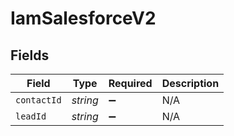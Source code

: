 # IamSalesforceV2


## Fields

| Field              | Type               | Required           | Description        |
| ------------------ | ------------------ | ------------------ | ------------------ |
| `contactId`        | *string*           | :heavy_minus_sign: | N/A                |
| `leadId`           | *string*           | :heavy_minus_sign: | N/A                |
